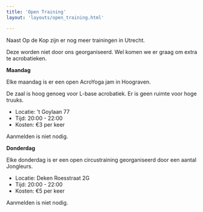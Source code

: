 ```yaml
---
title: 'Open Training'
layout: 'layouts/open_training.html'

---
```


Naast Op de Kop zijn er nog meer trainingen in Utrecht.

Deze worden niet door ons georganiseerd. Wel komen we er graag om extra te acrobatieken.




**Maandag**

Elke maandag is er een open AcroYoga jam in Hoograven.

De zaal is hoog genoeg voor L-base acrobatiek. Er is geen ruimte voor hoge truuks.

- Locatie: 't Goylaan 77
- Tijd: 20:00 - 22:00
- Kosten: €3 per keer

Aanmelden is niet nodig.

**Donderdag**

Elke donderdag is er een open circustraining georganiseerd door een aantal Jongleurs. 

- Locatie: Deken Roesstraat 2G
- Tijd: 20:00 - 22:00
- Kosten: €5 per keer

Aanmelden is niet nodig.